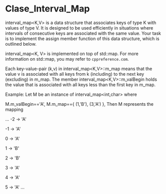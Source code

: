 # Clase_Interval_Map
interval_map<K,V> is a data structure that associates keys of type K with values of type V. It is designed to be used efficiently in situations where intervals of consecutive keys are associated with the same value. Your task is to implement the assign member function of this data structure, which is outlined below.

interval_map<K, V> is implemented on top of std::map. For more information on std::map, you may refer to `cppreference.com`.

Each key-value-pair (k,v) in interval_map<K,V>::m_map means that the value v is associated with all keys from k (including) to the next key (excluding) in m_map. The member interval_map<K,V>::m_valBegin holds the value that is associated with all keys less than the first key in m_map.

Example: Let M be an instance of interval_map<int,char> where

M.m_valBegin=='A',
M.m_map=={ (1,'B'), (3,'A') },
Then M represents the mapping

...
-2 -> 'A'

-1 -> 'A'

0 -> 'A'

1 -> 'B'

2 -> 'B'

3 -> 'A'

4 -> 'A'

5 -> 'A'
...